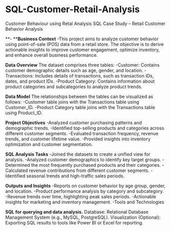 # SQL-Customer-Retail-Analysis
Customer Behaviour using Retal Analysis SQL Case Study – Retail Customer Behavior Analysis

**- ****Business Context**
-This project aims to analyze customer behavior using point-of-sale (POS) data from a retail store. The objective is to derive actionable insights to improve customer engagement, optimize inventory, and enhance overall business performance.

**Data Overview**
The dataset comprises three tables:
-Customer: Contains customer demographic details such as age, gender, and location.
-Transactions: Includes details of transactions, such as transaction IDs, dates, and product IDs.
-Product Category: Contains information about product categories and subcategories to analyze product trends.

**Data Model**
The relationships between the tables can be visualized as follows:
-Customer table joins with the Transactions table using Customer_ID.
-Product Category table joins with the Transactions table using Product_ID.

**Project Objectives**
-Analyzed customer purchasing patterns and demographic trends.
-Identified top-selling products and categories across different customer segments.
-Evaluated transaction frequency, revenue trends, and customer lifetime value.
-Provided insights into inventory optimization and customer segmentation.

**SQL Analysis Tasks**
-Joined the datasets to create a unified view for analysis.
-Analyzed customer demographics to identify key target groups.
-Determined the most frequently purchased products and their categories.
-Calculated revenue contributions from different customer segments.
-Identified seasonal trends and high-traffic sales periods.

**Outputs and Insights**
-Reports on customer behavior by age group, gender, and location.
-Product performance analysis by category and subcategory.
-Revenue trends over time, highlighting peak sales periods.
-Actionable insights for marketing and inventory management.
-Tools and Technologies

**SQL for querying and data analysis.**
Database: Relational Database Management System (e.g., MySQL, PostgreSQL).
Visualization (Optional): Exporting SQL results to tools like Power BI or Excel for reporting.
